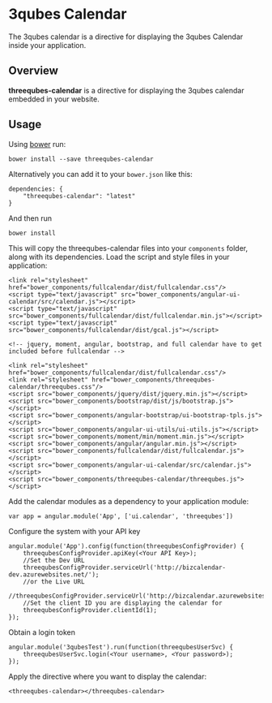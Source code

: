# 3qubes Calendar

The 3qubes calendar is a directive for displaying the 3qubes Calendar inside your application.

## Overview
**threequbes-calendar** is a directive for displaying the 3qubes calendar embedded in your website.

## Usage
Using [bower](http://bower.io) run:

    bower install --save threequbes-calendar

Alternatively you can add it to your `bower.json` like this:

    dependencies: {
        "threequbes-calendar": "latest"
    }

And then run

    bower install

This will copy the threequbes-calendar files into your `components` folder, along with its dependencies. Load the script and style files in your application:

    <link rel="stylesheet" href="bower_components/fullcalendar/dist/fullcalendar.css"/>
    <script type="text/javascript" src="bower_components/angular-ui-calendar/src/calendar.js"></script>
    <script type="text/javascript" src="bower_components/fullcalendar/dist/fullcalendar.min.js"></script>
    <script type="text/javascript" src="bower_components/fullcalendar/dist/gcal.js"></script>

    <!-- jquery, moment, angular, bootstrap, and full calendar have to get included before fullcalendar -->

    <link rel="stylesheet" href="bower_components/fullcalendar/dist/fullcalendar.css"/>
    <link rel="stylesheet" href="bower_components/threequbes-calendar/threequbes.css"/>
    <script src="bower_components/jquery/dist/jquery.min.js"></script>
    <script src="bower_components/bootstrap/dist/js/bootstrap.js"></script>
    <script src="bower_components/angular-bootstrap/ui-bootstrap-tpls.js"></script>
    <script src="bower_components/angular-ui-utils/ui-utils.js"></script>
    <script src="bower_components/moment/min/moment.min.js"></script>
    <script src="bower_components/angular/angular.min.js"></script>
    <script src="bower_components/fullcalendar/dist/fullcalendar.js"></script>
    <script src="bower_components/angular-ui-calendar/src/calendar.js"></script>
    <script src="bower_components/threequbes-calendar/threequbes.js"></script>

Add the calendar modules as a dependency to your application module:

    var app = angular.module('App', ['ui.calendar', 'threequbes'])

Configure the system with your API key

    angular.module('App').config(function(threequbesConfigProvider) {
        threequbesConfigProvider.apiKey(<Your API Key>);
        //Set the Dev URL
        threequbesConfigProvider.serviceUrl('http://bizcalendar-dev.azurewebsites.net/');
        //or the Live URL
        //threequbesConfigProvider.serviceUrl('http://bizcalendar.azurewebsites.net/');
        //Set the client ID you are displaying the calendar for
        threequbesConfigProvider.clientId(1);
    });

Obtain a login token

    angular.module('3qubesTest').run(function(threequbesUserSvc) {
        threequbesUserSvc.login(<Your username>, <Your password>);
    });

Apply the directive where you want to display the calendar:

    <threequbes-calendar></threequbes-calendar>

